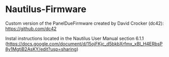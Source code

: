 # Nautilus-Firmware

Custom version of the PanelDueFirmware created by David Crocker (dc42): https://github.com/dc42

Instal instructions located in the Nautilus User Manual section 6.1.1 (https://docs.google.com/document/d/15ojFKjc_d5bkbXrfmx_xBI_H4ERbsP8y1MgtiB2AsKY/edit?usp=sharing)

